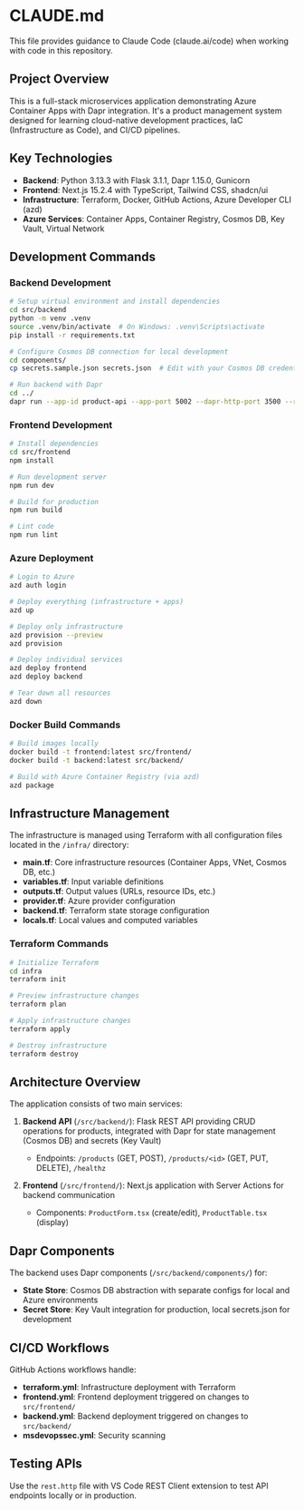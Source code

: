 # CLAUDE.md

This file provides guidance to Claude Code (claude.ai/code) when working with code in this repository.

## Project Overview

This is a full-stack microservices application demonstrating Azure Container Apps with Dapr integration. It's a product management system designed for learning cloud-native development practices, IaC (Infrastructure as Code), and CI/CD pipelines.

## Key Technologies

- **Backend**: Python 3.13.3 with Flask 3.1.1, Dapr 1.15.0, Gunicorn
- **Frontend**: Next.js 15.2.4 with TypeScript, Tailwind CSS, shadcn/ui
- **Infrastructure**: Terraform, Docker, GitHub Actions, Azure Developer CLI (azd)
- **Azure Services**: Container Apps, Container Registry, Cosmos DB, Key Vault, Virtual Network

## Development Commands

### Backend Development
```bash
# Setup virtual environment and install dependencies
cd src/backend
python -m venv .venv
source .venv/bin/activate  # On Windows: .venv\Scripts\activate
pip install -r requirements.txt

# Configure Cosmos DB connection for local development
cd components/
cp secrets.sample.json secrets.json  # Edit with your Cosmos DB credentials

# Run backend with Dapr
cd ../
dapr run --app-id product-api --app-port 5002 --dapr-http-port 3500 --resources-path ./components/ python main.py
```

### Frontend Development
```bash
# Install dependencies
cd src/frontend
npm install

# Run development server
npm run dev

# Build for production
npm run build

# Lint code
npm run lint
```

### Azure Deployment
```bash
# Login to Azure
azd auth login

# Deploy everything (infrastructure + apps)
azd up

# Deploy only infrastructure
azd provision --preview
azd provision

# Deploy individual services
azd deploy frontend
azd deploy backend

# Tear down all resources
azd down
```

### Docker Build Commands
```bash
# Build images locally
docker build -t frontend:latest src/frontend/
docker build -t backend:latest src/backend/

# Build with Azure Container Registry (via azd)
azd package
```

## Infrastructure Management

The infrastructure is managed using Terraform with all configuration files located in the `/infra/` directory:
- **main.tf**: Core infrastructure resources (Container Apps, VNet, Cosmos DB, etc.)
- **variables.tf**: Input variable definitions
- **outputs.tf**: Output values (URLs, resource IDs, etc.)
- **provider.tf**: Azure provider configuration
- **backend.tf**: Terraform state storage configuration
- **locals.tf**: Local values and computed variables

### Terraform Commands
```bash
# Initialize Terraform
cd infra
terraform init

# Preview infrastructure changes
terraform plan

# Apply infrastructure changes
terraform apply

# Destroy infrastructure
terraform destroy
```

## Architecture Overview

The application consists of two main services:

1. **Backend API** (`/src/backend/`): Flask REST API providing CRUD operations for products, integrated with Dapr for state management (Cosmos DB) and secrets (Key Vault)
   - Endpoints: `/products` (GET, POST), `/products/<id>` (GET, PUT, DELETE), `/healthz`

2. **Frontend** (`/src/frontend/`): Next.js application with Server Actions for backend communication
   - Components: `ProductForm.tsx` (create/edit), `ProductTable.tsx` (display)

## Dapr Components

The backend uses Dapr components (`/src/backend/components/`) for:
- **State Store**: Cosmos DB abstraction with separate configs for local and Azure environments
- **Secret Store**: Key Vault integration for production, local secrets.json for development

## CI/CD Workflows

GitHub Actions workflows handle:
- **terraform.yml**: Infrastructure deployment with Terraform
- **frontend.yml**: Frontend deployment triggered on changes to `src/frontend/`
- **backend.yml**: Backend deployment triggered on changes to `src/backend/`
- **msdevopssec.yml**: Security scanning

## Testing APIs

Use the `rest.http` file with VS Code REST Client extension to test API endpoints locally or in production.